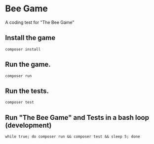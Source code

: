 # Bee Game

A 
coding test for "The Bee Game"

## Install the game
```
composer install
```

## Run the game.
```
composer run
```

## Run the tests.
```
composer test
```

## Run "The Bee Game" and Tests in a bash loop (development)
```
while true; do composer run && composer test && sleep 5; done
```

